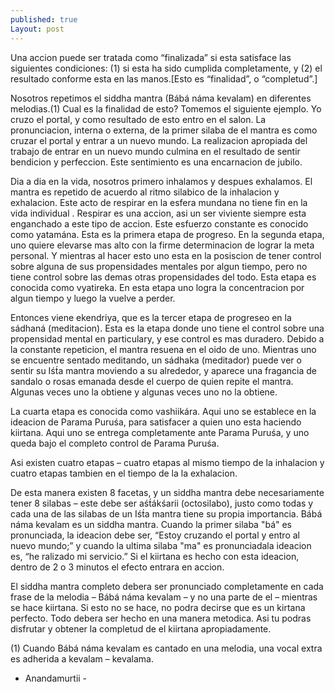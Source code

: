 ```yaml
---
published: true
Layout: post
---
```





Una accion puede ser tratada como “finalizada” si esta satisface las siguientes condiciones: (1) si esta ha sido cumplida completamente, y (2) el resultado conforme esta en las manos.[Esto es “finalidad”, o “completud”.]

Nosotros repetimos el siddha mantra (Bábá náma kevalam) en diferentes melodias.(1) Cual es la finalidad de esto? Tomemos el siguiente ejemplo. Yo cruzo el portal, y como resultado de esto entro en el salon. La pronunciacion, interna o externa, de la primer silaba de el mantra es como cruzar el portal y entrar a un nuevo mundo. La realizacion apropiada del trabajo de entrar en un nuevo mundo culmina en el resultado de sentir bendicion y perfeccion. Este sentimiento es una encarnacion de jubilo.

Dia a dia en la vida, nosotros primero inhalamos y despues exhalamos. El mantra es repetido de acuerdo al ritmo silabico de la inhalacion y exhalacion. Este acto de respirar en la esfera mundana no tiene fin en la vida individual . Respirar es una accion, asi un ser viviente siempre esta enganchado a este tipo de accion. Este esfuerzo constante es conocido como yatamána. Esta es la primera etapa de progreso. En la segunda etapa, uno quiere elevarse mas alto con la firme determinacion de lograr la meta personal. Y mientras al hacer esto uno esta en la posiscion de tener control sobre alguna de sus propensidades mentales por algun tiempo, pero no tiene control sobre las demas otras propensidades del todo. Esta etapa es conocida como vyatireka. En esta etapa uno logra la concentracion por algun tiempo y luego la vuelve a perder.

Entonces viene ekendriya, que es la tercer etapa de progreseo en la sádhaná (meditacion). Esta es la etapa donde uno tiene el control sobre una propensidad mental en particulary, y ese control es mas duradero. Debido a la constante repeticion, el mantra resuena en el oido de uno. Mientras uno se encuentre sentado meditando, un sádhaka (meditador) puede ver o sentir su Iśt́a mantra moviendo a su alrededor, y aparece una fragancia de sandalo o rosas emanada desde el cuerpo de quien repite el mantra. Algunas veces uno la obtiene y algunas veces uno no la obtiene.

La cuarta etapa es conocida como vashiikára. Aqui uno se establece en la ideacion de Parama Puruśa, para satisfacer a quien uno esta haciendo kiirtana. Aqui uno se entrega completamente ante Parama Puruśa, y uno queda bajo el completo control de Parama Puruśa.

Asi existen cuatro etapas – cuatro etapas al mismo tiempo de la inhalacion y cuatro etapas tambien en el tiempo de la la exhalacion.

De esta manera existen 8 facetas, y un siddha mantra debe necesariamente tener 8 silabas – este debe ser aśt́ákśarii (octosilabo), justo como todas y cada una de las silabas de un Iśt́a mantra tiene su propia importancia. Bábá náma kevalam es un siddha mantra. Cuando la primer silaba "bá" es pronunciada, la ideacion debe ser, “Estoy cruzando el portal y entro al nuevo mundo;” y cuando la ultima silaba "ma" es pronunciadala ideacion es, “he ralizado mi servicio.” Si el kiirtana es hecho con esta ideacion, dentro de 2 o 3 minutos el efecto entrara en accion.

El siddha mantra completo debera ser pronunciado completamente en cada frase de la melodia – Bábá náma kevalam – y no una parte de el – mientras se hace kiirtana. Si esto no se hace, no podra decirse que es un kirtana perfecto. Todo debera ser hecho en una manera metodica. Asi tu podras disfrutar y obtener la completud de el kiirtana apropiadamente.


(1) Cuando Bábá náma kevalam es cantado en una melodia, una vocal extra es adherida a kevalam – kevalama. 

- Anandamurtii -
